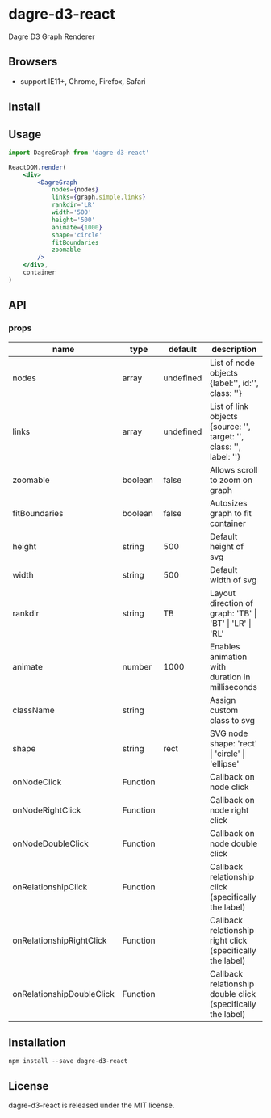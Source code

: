 # dagre-d3-react

Dagre D3 Graph Renderer

## Browsers

- support IE11+, Chrome, Firefox, Safari

## Install

<!-- [![rc-progress](https://nodei.co/npm/rc-progress.png)](https://npmjs.org/package/rc-progress) -->

## Usage

```jsx
import DagreGraph from 'dagre-d3-react'

ReactDOM.render(
	<div>
		<DagreGraph
			nodes={nodes}
			links={graph.simple.links}
			rankdir='LR'
			width='500'
			height='500'
			animate={1000}
			shape='circle'
			fitBoundaries
			zoomable
		/>
	</div>,
	container
)
```

## API

### props

<table class="table table-bordered table-striped">
  <thead>
  <tr>
    <th style="width: 100px;">name</th>
    <th style="width: 50px;">type</th>
    <th style="width: 50px;">default</th>
    <th>description</th>
  </tr>
  </thead>
  <tbody>
    <tr>
      <td>nodes</td>
      <td>array</td>
      <td>undefined</td>
      <td>List of node objects {label:'', id:'', class: ''}</td>
    </tr>
    <tr>
      <td>links</td>
      <td>array</td>
      <td>undefined</td>
      <td>List of link objects {source: '', target: '', class: '', label: ''}</td>
    </tr>
    <tr>
      <td>zoomable</td>
      <td>boolean</td>
      <td>false</td>
      <td>Allows scroll to zoom on graph</td>
    </tr>
    <tr>
      <td>fitBoundaries</td>
      <td>boolean</td>
      <td>false</td>
      <td>Autosizes graph to fit container</td>
    </tr>
    <tr>
		  <td>height</td>
		  <td>string</td>
		  <td>500</td>
		  <td>Default height of svg</td>
		</tr>
    <tr>
      <td>width</td>
      <td>string</td>
      <td>500</td>
      <td>Default width of svg</td>
    </tr>
    <tr>
      <td>rankdir</td>
      <td>string</td>
      <td>TB</td>
      <td>Layout direction of graph: 'TB' | 'BT' | 'LR' | 'RL'</td>
    </tr>
    <tr>
      <td>animate</td>
      <td>number</td>
      <td>1000</td>
      <td>Enables animation with duration in milliseconds</td>
    </tr>
    <tr>
      <td>className</td>
      <td>string</td>
      <td></td>
      <td>Assign custom class to svg</td>
    </tr>
    <tr>
      <td>shape</td>
      <td>string</td>
      <td>rect</td>
      <td>SVG node shape: 'rect' | 'circle' | 'ellipse'</td>
    </tr>
    <tr>
      <td>onNodeClick</td>
      <td>Function</td>
      <td></td>
      <td>Callback on node click</td>
    </tr>
    <tr>
      <td>onNodeRightClick</td>
      <td>Function</td>
      <td></td>
      <td>Callback on node right click</td>
    </tr>
    <tr>
      <td>onNodeDoubleClick</td>
      <td>Function</td>
      <td></td>
      <td>Callback on node double click</td>
    </tr>
    <tr>
      <td>onRelationshipClick</td>
      <td>Function</td>
      <td></td>
      <td>Callback relationship click (specifically the label)</td>
    </tr>
    <tr>
      <td>onRelationshipRightClick</td>
      <td>Function</td>
      <td></td>
      <td>Callback relationship right click (specifically the label)</td>
    </tr>
    <tr>
      <td>onRelationshipDoubleClick</td>
      <td>Function</td>
      <td></td>
      <td>Callback relationship double click (specifically the label)</td>
    </tr>
  </tbody>
</table>

## Installation

```
npm install --save dagre-d3-react
```

<!-- ## Development

```
npm install
npm start
``` -->

## License

dagre-d3-react is released under the MIT license.
